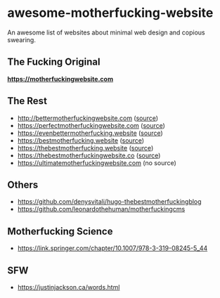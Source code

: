 # awesome-motherfucking-website

An awesome list of websites about minimal web design and copious swearing.

## The Fucking Original

**https://motherfuckingwebsite.com**

## The Rest

- http://bettermotherfuckingwebsite.com ([source](https://github.com/wersimmon/BetterMotherfuckingWebsite-css))
- https://perfectmotherfuckingwebsite.com ([source](https://github.com/LeoColomb/perfectmotherfuckingwebsite))
- https://evenbettermotherfucking.website ([source](https://github.com/setetres/evenbettermotherfuckingwebsite))
- https://bestmotherfucking.website ([source](https://github.com/KeenRivals/bestmotherfucking.website))
- https://thebestmotherfucking.website ([source](https://github.com/denysvitali/thebestmotherfuckingwebsite))
- https://thebestmotherfuckingwebsite.co ([source](https://github.com/resir014/thebestmotherfuckingwebsite.co))
- https://ultimatemotherfuckingwebsite.com (no source)

## Others

- https://github.com/denysvitali/hugo-thebestmotherfuckingblog
- https://github.com/leonardothehuman/motherfuckingcms

## Motherfucking Science

- https://link.springer.com/chapter/10.1007/978-3-319-08245-5_44

## SFW

- https://justinjackson.ca/words.html
